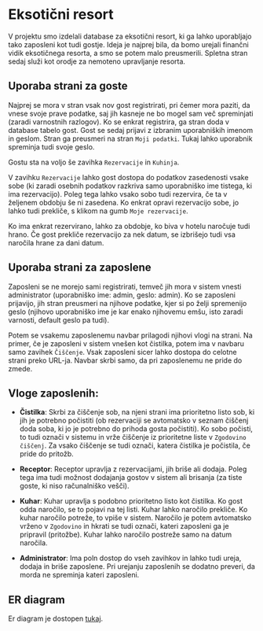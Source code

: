 # Eksotični resort

V projektu smo izdelali database za eksotični resort, ki ga lahko uporabljajo tako zaposleni kot tudi gostje. Ideja je najprej 
bila, da bomo urejali finančni vidik eksotičnega resorta, a smo se potem malo preusmerili. Spletna stran sedaj služi kot orodje
za nemoteno upravljanje resorta.


## Uporaba strani za goste

Najprej se mora v stran vsak nov gost registrirati, pri čemer mora paziti, da vnese svoje prave podatke, saj jih kasneje ne 
bo mogel sam več spreminjati (zaradi varnostnih razlogov). Ko se enkrat registrira, ga stran doda v database tabelo gost. 
Gost se sedaj prijavi z izbranim uporabniških imenom in geslom. Stran ga preusmeri na stran `Moji podatki`. Tukaj lahko uporabnik spreminja tudi 
svoje geslo.

Gostu sta na voljo še zavihka `Rezervacije` in `Kuhinja`.

V zavihku `Rezervacije` lahko gost dostopa do podatkov zasedenosti vsake 
sobe (ki zaradi osebnih podatkov razkriva samo uporabniško ime tistega, ki 
ima rezervacijo). Poleg tega lahko vsako sobo tudi rezervira, če ta v željenem obdobju še ni zasedena. Ko enkrat opravi rezervacijo sobe, jo lahko 
tudi prekliče, s klikom na gumb `Moje rezervacije`.

Ko ima enkrat rezervirano, lahko za obdobje, ko biva v hotelu naročuje tudi hrano. Če gost prekliče rezervacijo za nek datum, se izbrišejo tudi vsa naročila hrane za dani datum.

## Uporaba strani za zaposlene

Zaposleni se ne morejo sami registrirati, temveč jih mora v sistem vnesti administrator (uporabniško ime: admin, geslo: admin). Ko se zaposleni prijavijo, jih stran preusmeri na njihove podatke, kjer si po želji 
spremenijo geslo (njihovo uporabniško ime je kar enako njihovemu emšu, 
isto zaradi varnosti, default geslo pa tudi).

Potem se vsakemu zaposlenemu navbar prilagodi njihovi vlogi na strani. Na primer, če je zaposleni v sistem vnešen kot čistilka, potem ima v navbaru 
samo zavihek `Čiščenje`. Vsak zaposleni sicer lahko dostopa do celotne strani
preko URL-ja. Navbar skrbi samo, da pri zaposlenemu ne pride do zmede.

## Vloge zaposlenih:
- **Čistilka**: Skrbi za čiščenje sob, na njeni strani ima prioritetno listo sob, ki jih je potrebno počistiti (ob rezervaciji se avtomatsko v seznam čiščenj doda soba, ki jo je potrebno do prihoda gosta počistiti). Ko sobo počisti, to tudi označi v sistemu in vrže čiščenje iz prioritetne liste v `Zgodovino čiščenj`. Za vsako čiščenje se tudi označi, katera čistilka je počistila, če pride do pritožb.

- **Receptor**: Receptor upravlja z rezervacijami, jih briše ali dodaja. Poleg tega ima tudi možnost dodajanja gostov v sistem ali brisanja (za tiste goste, ki niso računalniško vešči). 

- **Kuhar**: Kuhar upravlja s podobno prioritetno listo kot čistilka. Ko gost odda naročilo, se to pojavi na tej listi. Kuhar lahko naročilo prekliče.
Ko kuhar naročilo potreže, to vpiše v sistem. Naročilo je potem avtomatsko vrženo v `Zgodovino` in hkrati se tudi označi, kateri zaposleni ga je pripravil (pritožbe). Kuhar lahko naročilo postreže samo na datum naročila.

- **Administrator**: Ima poln dostop do vseh zavihkov in lahko tudi ureja, dodaja in briše zaposlene. Pri urejanju zaposlenih se dodatno preveri, da 
morda ne spreminja kateri zaposleni.

## ER diagram
Er diagram je dostopen [tukaj](https://github.com/MatevzKopac/Eksoticni_resort_OPB_2021/blob/main/ER-diagram.pdf).